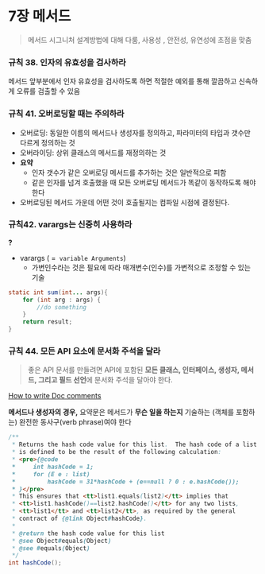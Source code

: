 # 7장 메서드

> 메서드 시그니처 설계방법에 대해 다룸, 사용성 , 안전성, 유연성에 초점을 맞춤

### 규칙 38. 인자의 유효성을 검사하라 

메서드 앞부분에서 인자 유효성을 검사하도록 하면 적절한 예외를 통해 깔끔하고 신속하게 오류를 검출할 수 있음 



### 규칙 41. 오버로딩할 때는 주의하라

- 오버로딩: 동일한 이름의 메서드나 생성자를 정의하고, 파라미터의 타입과 갯수만 다르게 정의하는 것
- 오버라이딩: 상위 클래스의 메서드를 재정의하는 것
- **요약**
  - 인자 갯수가 같은 오버로딩 메서드를 추가하는 것은 일반적으로 피함
  - 같은 인자를 넘겨 호출했을 때 모든 오버로딩 메서드가 똑같이 동작하도록 해야 한다
- 오버로딩된 메서드 가운데 어떤 것이 호출될지는 컴파일 시점에 결정된다.





### 규칙42. varargs는 신중히 사용하라

**?**

- varargs  ( =` variable Arguments`)
  - 가변인수라는 것은 필요에 따라 매개변수(인수)를 가변적으로 조정할 수 있는 기술 

```java
static int sum(int... args){
    for (int arg : args) { 
        //do something
    }
    return result;
}
```







### 규칙 44. 모든 API 요소에 문서화 주석을 달라

> 좋은 API 문서를 만들려면 API에 포함된 **모든 클래스, 인터페이스, 생성자, 메서드, 그리고 필드 선언**에 문서화 주석을 달아야 한다.

[How to write Doc comments](http://www.oracle.com/technetwork/articles/java/index-137868.html)

**메서드나 생성자의 경우,** 요약문은 메서드가 **무슨 일을 하는지** 기술하는 (객체를 포함하는) 완전한 동사구(verb phrase)여야 한다



```java
/**
 * Returns the hash code value for this list.  The hash code of a list
 * is defined to be the result of the following calculation:
 * <pre>{@code
 *     int hashCode = 1;
 *     for (E e : list)
 *         hashCode = 31*hashCode + (e==null ? 0 : e.hashCode());
 * }</pre>
 * This ensures that <tt>list1.equals(list2)</tt> implies that
 * <tt>list1.hashCode()==list2.hashCode()</tt> for any two lists,
 * <tt>list1</tt> and <tt>list2</tt>, as required by the general
 * contract of {@link Object#hashCode}.
 *
 * @return the hash code value for this list
 * @see Object#equals(Object)
 * @see #equals(Object)
 */
int hashCode();
```

